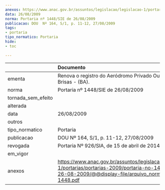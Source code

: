 ```yaml
---
anexos: https://www.anac.gov.br/assuntos/legislacao/legislacao-1/portarias/portarias-2009/portaria-no-1448-sie-de-26-08-2009/@@display-file/arquivo_norma/PA2009-1448.pdf
data: 26/08/2009
norma: Portaria nº 1448/SIE de 26/08/2009
publicacao: DOU  Nº 164, S/1, p. 11-12, 27/08/2009
tags:
- portaria
tipo_normatico: Portaria
hide: 
- toc 
 
---
```


|                    | Documento                                                                                                                                                         |
|:-------------------|:------------------------------------------------------------------------------------------------------------------------------------------------------------------|
| ementa             | Renova o registro do Aeródromo Privado Outeiro das Brisas - (BA).                                                                                                 |
| norma              | Portaria nº 1448/SIE de 26/08/2009                                                                                                                                |
| tornada_sem_efeito |                                                                                                                                                                   |
| alterada           |                                                                                                                                                                   |
| data               | 26/08/2009                                                                                                                                                        |
| outros             |                                                                                                                                                                   |
| tipo_normatico     | Portaria                                                                                                                                                          |
| publicacao         | DOU  Nº 164, S/1, p. 11-12, 27/08/2009                                                                                                                            |
| revogada           | Portaria Nº 926/SIA, de 15 de abril de 2014                                                                                                                       |
| em_vigor           |                                                                                                                                                                   |
| anexos             | https://www.anac.gov.br/assuntos/legislacao/legislacao-1/portarias/portarias-2009/portaria-no-1448-sie-de-26-08-2009/@@display-file/arquivo_norma/PA2009-1448.pdf |